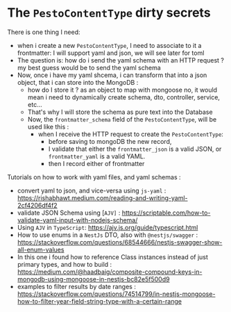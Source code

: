 
# The `PestoContentType` dirty secrets

There is one thing I need:

* when i create a new `PestoContentType`, I need to associate to it a frontmatter: I will support yaml and json, we will see later for toml
* The question is: how do i send the yaml schema with an HTTP request ? my best guess would be to send the yaml schema
* Now, once i have my yaml shcema, i can transform that into a json object, that i can store into the MongoDB :
  * how do I store it ? as an object to map with mongoose no, it would mean i need to dynamically create schema, dto, controller, service, etc...
  * That's why I will store the schema as pure text into the Database
  * Now, the `frontmatter_schema` field of the `PestoContentType`, will be used like this :
    * when I receive the HTTP request to create the `PestoContentType`:
      * before saving to mongoDB the new record,
      * I validate that either the `frontmatter_json` is a valid JSON, or `frontmatter_yaml` is a valid YAML.
      * then I record either of frontmatter

Tutorials on how to work with yaml files, and yaml schemas :

* convert yaml to json, and vice-versa using `js-yaml` : <https://rishabhawt.medium.com/reading-and-writing-yaml-2cf4206df4f2>
* validate JSON Schema using [`AJV]` : https://scriptable.com/how-to-validate-yaml-input-with-nodejs-schema/
* Using `AJV` in `TypeScript`: <https://ajv.js.org/guide/typescript.html>
* How to use enums in a `NestJs` DTO, also with `@nestjs/swagger` : <https://stackoverflow.com/questions/68544666/nestjs-swagger-show-all-enum-values>
* In this one i found how to reference Class instances instead of just primary types, and how to build  : https://medium.com/@haadbaig/composite-compound-keys-in-mongodb-using-mongoose-in-nestjs-bc82e5f500d9
* examples to filter results by date ranges : https://stackoverflow.com/questions/74514799/in-nestjs-mongoose-how-to-filter-year-field-string-type-with-a-certain-range